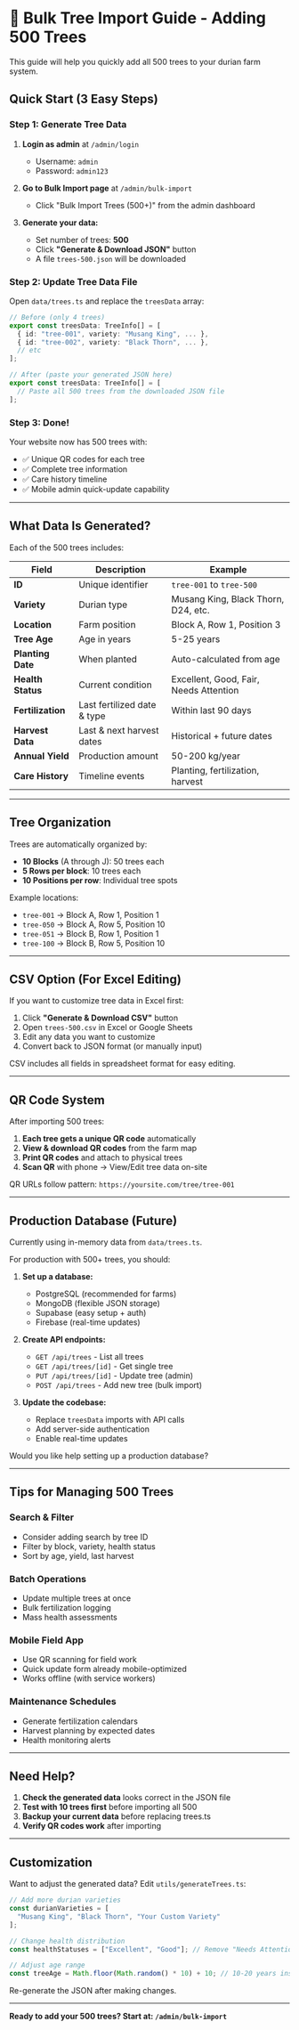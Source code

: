 # 🌳 Bulk Tree Import Guide - Adding 500 Trees

This guide will help you quickly add all 500 trees to your durian farm system.

## Quick Start (3 Easy Steps)

### Step 1: Generate Tree Data
1. **Login as admin** at `/admin/login`
   - Username: `admin`
   - Password: `admin123`

2. **Go to Bulk Import page** at `/admin/bulk-import`
   - Click "Bulk Import Trees (500+)" from the admin dashboard

3. **Generate your data:**
   - Set number of trees: **500**
   - Click **"Generate & Download JSON"** button
   - A file `trees-500.json` will be downloaded

### Step 2: Update Tree Data File

Open `data/trees.ts` and replace the `treesData` array:

```typescript
// Before (only 4 trees)
export const treesData: TreeInfo[] = [
  { id: "tree-001", variety: "Musang King", ... },
  { id: "tree-002", variety: "Black Thorn", ... },
  // etc
];

// After (paste your generated JSON here)
export const treesData: TreeInfo[] = [
  // Paste all 500 trees from the downloaded JSON file
];
```

### Step 3: Done!
Your website now has 500 trees with:
- ✅ Unique QR codes for each tree
- ✅ Complete tree information
- ✅ Care history timeline
- ✅ Mobile admin quick-update capability

---

## What Data Is Generated?

Each of the 500 trees includes:

| Field | Description | Example |
|-------|-------------|---------|
| **ID** | Unique identifier | `tree-001` to `tree-500` |
| **Variety** | Durian type | Musang King, Black Thorn, D24, etc. |
| **Location** | Farm position | Block A, Row 1, Position 3 |
| **Tree Age** | Age in years | 5-25 years |
| **Planting Date** | When planted | Auto-calculated from age |
| **Health Status** | Current condition | Excellent, Good, Fair, Needs Attention |
| **Fertilization** | Last fertilized date & type | Within last 90 days |
| **Harvest Data** | Last & next harvest dates | Historical + future dates |
| **Annual Yield** | Production amount | 50-200 kg/year |
| **Care History** | Timeline events | Planting, fertilization, harvest |

---

## Tree Organization

Trees are automatically organized by:

- **10 Blocks** (A through J): 50 trees each
- **5 Rows per block**: 10 trees each
- **10 Positions per row**: Individual tree spots

Example locations:
- `tree-001` → Block A, Row 1, Position 1
- `tree-050` → Block A, Row 5, Position 10
- `tree-051` → Block B, Row 1, Position 1
- `tree-100` → Block B, Row 5, Position 10

---

## CSV Option (For Excel Editing)

If you want to customize tree data in Excel first:

1. Click **"Generate & Download CSV"** button
2. Open `trees-500.csv` in Excel or Google Sheets
3. Edit any data you want to customize
4. Convert back to JSON format (or manually input)

CSV includes all fields in spreadsheet format for easy editing.

---

## QR Code System

After importing 500 trees:

1. **Each tree gets a unique QR code** automatically
2. **View & download QR codes** from the farm map
3. **Print QR codes** and attach to physical trees
4. **Scan QR** with phone → View/Edit tree data on-site

QR URLs follow pattern: `https://yoursite.com/tree/tree-001`

---

## Production Database (Future)

Currently using in-memory data from `data/trees.ts`.

For production with 500+ trees, you should:

1. **Set up a database:**
   - PostgreSQL (recommended for farms)
   - MongoDB (flexible JSON storage)
   - Supabase (easy setup + auth)
   - Firebase (real-time updates)

2. **Create API endpoints:**
   - `GET /api/trees` - List all trees
   - `GET /api/trees/[id]` - Get single tree
   - `PUT /api/trees/[id]` - Update tree (admin)
   - `POST /api/trees` - Add new tree (bulk import)

3. **Update the codebase:**
   - Replace `treesData` imports with API calls
   - Add server-side authentication
   - Enable real-time updates

Would you like help setting up a production database?

---

## Tips for Managing 500 Trees

### Search & Filter
- Consider adding search by tree ID
- Filter by block, variety, health status
- Sort by age, yield, last harvest

### Batch Operations
- Update multiple trees at once
- Bulk fertilization logging
- Mass health assessments

### Mobile Field App
- Use QR scanning for field work
- Quick update form already mobile-optimized
- Works offline (with service workers)

### Maintenance Schedules
- Generate fertilization calendars
- Harvest planning by expected dates
- Health monitoring alerts

---

## Need Help?

1. **Check the generated data** looks correct in the JSON file
2. **Test with 10 trees first** before importing all 500
3. **Backup your current data** before replacing trees.ts
4. **Verify QR codes work** after importing

---

## Customization

Want to adjust the generated data? Edit `utils/generateTrees.ts`:

```typescript
// Add more durian varieties
const durianVarieties = [
  "Musang King", "Black Thorn", "Your Custom Variety"
];

// Change health distribution
const healthStatuses = ["Excellent", "Good"]; // Remove "Needs Attention"

// Adjust age range
const treeAge = Math.floor(Math.random() * 10) + 10; // 10-20 years instead of 5-25
```

Re-generate the JSON after making changes.

---

**Ready to add your 500 trees? Start at: `/admin/bulk-import`**
